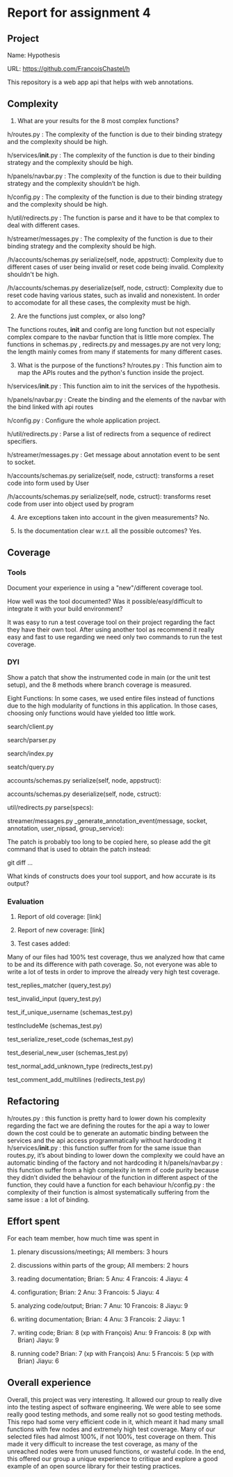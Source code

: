 # Report for assignment 4

## Project

Name: Hypothesis

URL: https://github.com/FrancoisChastel/h

This repository is a web app api that helps with web annotations.

## Complexity

1. What are your results for the 8 most complex functions?

h/routes.py : The complexity of the function is due to their binding strategy and the complexity should be high. 

h/services/__init__.py : The complexity of the function is due to their binding strategy and the complexity should be high. 

h/panels/navbar.py : The complexity of the function is due to their building strategy and the complexity shouldn’t be high.

h/config.py : The complexity of the function is due to their binding strategy and the complexity should be high.

h/util/redirects.py : The function is parse and it have to be that complex to deal with different cases.

h/streamer/messages.py : The complexity of the function is due to their binding strategy and the complexity should be high.

/h/accounts/schemas.py serialize(self, node, appstruct): Complexity due to different cases of user being invalid or reset code being invalid. Complexity shouldn't be high. 

/h/accounts/schemas.py deserialize(self, node, cstruct): Complexity due to reset code having various states, such as invalid and nonexistent. In order to accomodate for all these cases, the complexity must be high. 

2. Are the functions just complex, or also long?

The functions routes, __init__ and config are long function but not especially complex compare to the navbar function that is little more complex. The functions in schemas.py , redirects.py and messages.py are not very long; the length mainly comes from many if statements for many different cases. 

3. What is the purpose of the functions?
h/routes.py : This function aim to map the APIs routes and the python's function inside the project.

h/services/__init__.py : This function aim to init the services of the hypothesis. 

h/panels/navbar.py : Create the binding and the elements of the navbar with the bind linked with api routes

h/config.py : Configure the whole application project.

h/util/redirects.py : Parse a list of redirects from a sequence of redirect specifiers.

h/streamer/messages.py : Get message about annotation event to be sent to socket.

h/accounts/schemas.py serialize(self, node, cstruct): transforms a reset code into form used by User

/h/accounts/schemas.py serialize(self, node, cstruct): transforms reset code from user into object used by program

4. Are exceptions taken into account in the given measurements?
No.

5. Is the documentation clear w.r.t. all the possible outcomes?
Yes.


## Coverage

### Tools

Document your experience in using a "new"/different coverage tool.

How well was the tool documented? Was it possible/easy/difficult to
integrate it with your build environment?

It was easy to run a test coverage tool on their project regarding the fact they have their own tool. After using another tool as recommend it really easy and fast to use regarding we need only two commands to run the test coverage.

### DYI


Show a patch that show the instrumented code in main (or the unit test setup), and the 8 methods where branch coverage is measured.


Eight Functions:
In some cases, we used entire files instead of functions due to the high modularity of functions in this application. In those cases, choosing only functions would have yielded too little work. 

search/client.py

search/parser.py

search/index.py

seatch/query.py

accounts/schemas.py serialize(self, node, appstruct):

accounts/schemas.py deserialize(self, node, cstruct):

util/redirects.py parse(specs):

streamer/messages.py _generate_annotation_event(message, socket, annotation, user_nipsad, group_service):

The patch is probably too long to be copied here, so please add the git command that is used to obtain the patch instead:

git diff ...

What kinds of constructs does your tool support, and how accurate is its output?



### Evaluation

1. Report of old coverage: [link]

2. Report of new coverage: [link]

3. Test cases added:
	
Many of our files had 100% test coverage, thus we analyzed how that came to be and its difference with path coverage. So, not everyone was able to write a lot of tests in order to improve the already very high test coverage.

test_replies_matcher (query_test.py)

test_invalid_input (query_test.py)

test_if_unique_username (schemas_test.py)

testIncludeMe (schemas_test.py)

test_serialize_reset_code (schemas_test.py)

test_deserial_new_user (schemas_test.py)

test_normal_add_unknown_type (redirects_test.py)

test_comment_add_multilines (redirects_test.py)


## Refactoring
h/routes.py : this function is pretty hard to lower down his complexity regarding the fact we are defining the routes for the api a way to lower down the cost could be to generate an automatic binding between the services and the api access programmatically without hardcoding it 
h/services/__init__.py : this function suffer from for the same issue than routes.py, it’s about binding to lower down the complexity we could have an automatic binding of the factory and not hardcoding it 
h/panels/navbar.py : this function suffer from a high complexity in term of code purity because they didn’t divided the behaviour of the function in different aspect of the function, they could have a function for each behaviour 
h/config.py : the complexity of their function is almost systematically suffering from the same issue : a lot of binding.


## Effort spent

For each team member, how much time was spent in

1. plenary discussions/meetings;
	All members: 3 hours

2. discussions within parts of the group;
	All members: 2 hours

3. reading documentation;
	Brian: 5
	Anu: 4
	Francois: 4
	Jiayu: 4

4. configuration;
	Brian: 2
	Anu: 3
	Francois: 5
	Jiayu: 4

5. analyzing code/output;
	Brian: 7
	Anu: 10
	Francois: 8
	Jiayu: 9

6. writing documentation;
	Brian: 4
	Anu: 3
	Francois: 2
	Jiayu: 1

7. writing code;
	Brian: 8 (xp with François)
	Anu: 9
	Francois: 8 (xp with Brian)
	Jiayu: 9

8. running code?
	Brian: 7 (xp with François)
	Anu: 5
	Francois: 5 (xp with Brian)
	Jiayu: 6


## Overall experience

Overall, this project was very interesting. It allowed our group to really dive into the testing aspect of software engineering. We were able to see some really good testing methods, and some really not so good testing methods. This repo had some very efficient code in it, which meant it had many small functions with few nodes and extremely high test coverage. Many of our selected files had almost 100%, if not 100%, test coverage on them. This made it very difficult to increase the test coverage, as many of the unreached nodes were from unused functions, or wasteful code. In the end, this offered our group a unique experience to critique and explore a good example of an open source library for their testing practices.
